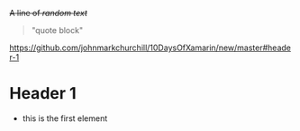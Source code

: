 ~~A line of *random text*~~
>"quote block"

https://github.com/johnmarkchurchill/10DaysOfXamarin/new/master#header-1

# Header 1

- this is the first element

